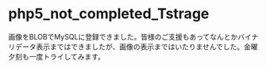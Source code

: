 # php5_not_completed_Tstrage
画像をBLOBでMySQLに登録できました。皆様のご支援もあってなんとかバイナリデータ表示まではできましたが、画像の表示まではいたりませんでした。金曜夕刻も一度トライしてみます。
